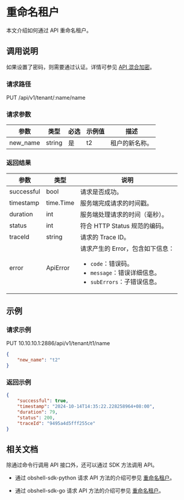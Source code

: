 # 重命名租户

本文介绍如何通过 API 重命名租户。

## 调用说明

如果设置了密码，则需要通过认证。详情可参见 [API 混合加密](../20.api-hybrid-encryption.md)。

### 请求路径

PUT /api/v1/tenant/:name/name

### 请求参数

| 参数 | 类型 | 必选 | 示例值 | 描述 |
|-------|-----|--------|--------|----------|
| new_name | string | 是 | t2 | 租户的新名称。 |

### 返回结果

| 参数 | 类型 | 说明  |
|-------|------|-------|
| successful | bool | 请求是否成功。  |
| timestamp | time.Time | 服务端完成请求的时间戳。  |
| duration | int | 服务端处理请求的时间（毫秒）。  |
| status | int | 符合 HTTP Status 规范的编码。  |
| traceId | string | 请求的 Trace ID。  |
| error | ApiError | 请求产生的 Error，包含如下信息：<ul><li><code>code</code>：错误码。</li><li><code>message</code>：错误详细信息。</li><li><code>subErrors</code>：子错误信息。</li></ul> |

## 示例

### 请求示例

PUT 10.10.10.1:2886/api/v1/tenant/t1/name

```json
{
    "new_name": "t2"
}
```

### 返回示例

```json
{
    "successful": true,
    "timestamp": "2024-10-14T14:35:22.228258964+08:00",
    "duration": 79,
    "status": 200,
    "traceId": "9495a4d5fff255ce"
}
```

## 相关文档

除通过命令行调用 API 接口外，还可以通过 SDK 方法调用 API。

* 通过 obshell-sdk-python 请求 API 方法的介绍可参见 [重命名租户](../../500.obshell-sdk-reference/100.python/500.tenant-management/800.rename-tenant-of-python.md)。

* 通过 obshell-sdk-go 请求 API 方法的介绍可参见 [重命名租户](../../500.obshell-sdk-reference/200.go/500.tenant-management/800.rename-tenant-of-go.md)。
